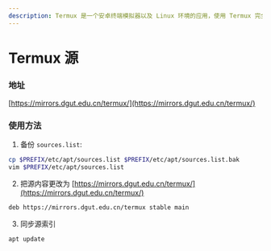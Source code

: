 ```yaml
---
description: Termux 是一个安卓终端模拟器以及 Linux 环境的应用，使用 Termux 完全不需要设置任何东西或者 root 。一个最小系统会自动安装好 —— 并且接下来的包可以通过 APT 包管理器安装。
---
```


# Termux 源

### 地址 

[https://mirrors.dgut.edu.cn/termux/](https://mirrors.dgut.edu.cn/termux/)

### 使用方法

1. 备份 `sources.list`: 

```bash
cp $PREFIX/etc/apt/sources.list $PREFIX/etc/apt/sources.list.bak
vim $PREFIX/etc/apt/sources.list
```

2. 把源内容更改为 [https://mirrors.dgut.edu.cn/termux/](https://mirrors.dgut.edu.cn/termux/)

```bash
deb https://mirrors.dgut.edu.cn/termux stable main
```

3. 同步源索引

```bash
apt update
```
